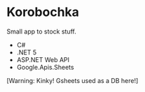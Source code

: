 # Korobochka
Small app to stock stuff. 

- C#
- .NET 5
- ASP.NET Web API
- Google.Apis.Sheets

[Warning: Kinky! Gsheets used as a DB here!]
